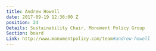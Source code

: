 ```yaml
---
title: Andrew Howell
date: 2017-09-19 12:36:00 Z
position: 24
Details: Sustainability Chair, Monument Policy Group
Section: board
Link: http://www.monumentpolicy.com/team#andrew-howell
---
```


